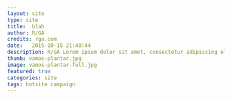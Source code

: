 ```yaml
---
layout: site
type: site
title:  blah
author: R/GA
credits: rga.com
date:   2015-10-15 21:48:44
description: R/GA Lorem ipsum dolor sit amet, consectetur adipiscing elit. Nunc eu sem fermentum, dignissim sapien id, finibus elit. Ut nec sagittis nisl, vehicula hendrerit lectus. Cras in nunc bibendum, hendrerit arcu in, malesuada dolor.
thumb: vamos-plantar.jpg
image: vamos-plantar-full.jpg
featured: true
categories: site
tags: hotsite campaign
---
```

